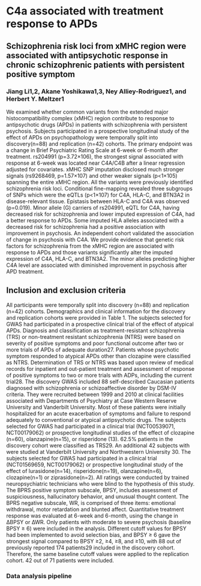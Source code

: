# C4a associated with treatment response to APDs
## Schizophrenia risk loci from xMHC region were associated with antipsychotic response in chronic schizophrenic patients with persistent positive symptom
### Jiang Li1,2, Akane Yoshikawa1,3, Ney Alliey-Rodriguez1, and Herbert Y. Meltzer1

We examined whether common variants from the extended major histocompatibility complex (xMHC) region contribute to response to antipsychotic drugs (APDs) in patients with schizophrenia with persistent psychosis. Subjects participated in a prospective longitudinal study of the effect of APDs on psychopathology were temporally split into discovery(n=88) and replication (n=42) cohorts. The primary endpoint was a change in Brief Psychiatric Rating Scale at 6-week or 6-month after treatment. rs204991 (p=3.72×106), the strongest signal associated with response at 6-week was located near C4A/C4B after a linear regression adjusted for covariates. xMHC SNP imputation disclosed much stronger signals (rs9268469, p=1.57×107) and other weaker signals (p<1×105) spanning the entire xMHC region. All the variants were previously identified schizophrenia risk loci. Conditional fine-mapping revealed three subgroups of SNPs which were the eQTLs (p<1×107) for C4A, HLA-C, and BTN3A2 in disease-relevant tissue. Epistasis between HLA-C and C4A was observed (p=0.019). Minor allele (G) carriers of rs204991, eQTL for C4A, having decreased risk for schizophrenia and lower imputed expression of C4A, had a better response to APDs. Some imputed HLA alleles associated with a decreased risk for schizophrenia had a positive association with improvement in psychosis. An independent cohort validated the association of change in psychosis with C4A. We provide evidence that genetic risk factors for schizophrenia from the xMHC region are associated with response to APDs and those variants significantly alter the imputed expression of C4A, HLA-C, and BTN3A2. The minor alleles predicting higher C4A level are associated with diminished improvement in psychosis after APD treatment.

## Inclusion and exclusion criteria
All participants were temporally split into discovery (n=88) and replication (n=42) cohorts. Demographics and clinical information for the discovery and replication cohorts were provided in Table 1. The subjects selected for GWAS had participated in a prospective clinical trial of the effect of atypical APDs. Diagnosis and classification as treatment-resistant schizophrenia (TRS) or non-treatment resistant schizophrenia (NTRS) were based on severity of positive symptoms and poor functional outcome after two or more trials of APDs of adequate duration27. Patients whose psychotic symptom responded to atypical APDs other than clozapine were classified as NTRS. Determination of TRS or NTRS was based upon review of medical records for inpatient and out-patient treatment and assessment of response of positive symptoms to two or more trials with ADPs, including the current trial28. 
The discovery GWAS included 88 self-described Caucasian patients diagnosed with schizophrenia or schizoaffective disorder by DSM-IV criteria. They were recruited between 1999 and 2010 at clinical facilities associated with Departments of Psychiatry at Case Western Reserve University and Vanderbilt University. Most of these patients were initially hospitalized for an acute exacerbation of symptoms and failure to respond adequately to conventional or atypical antipsychotic drugs. The subjects selected for GWAS had participated in a clinical trial (NCT00539071, NCT00179062) or prospective longitudinal studies of the effect of clozapine (n=60), olanzapine(n=15), or risperidone (13). 62.5% patients in the discovery cohort were classified as TRS29. An additional 42 subjects with were studied at Vanderbilt University and Northwestern University 30. The subjects selected for GWAS had participated in a clinical trial (NCT01569659, NCT00179062) or prospective longitudinal study of the effect of lurasidone(n=14), risperidone(n=19), olanzapine(n=6), clozapine(n=1) or ziprasidone(n=2). 
All ratings were conducted by trained neuropsychiatric technicians who were blind to the hypothesis of this study. The BPRS positive symptom subscale, BPSY, includes assessment of suspiciousness, hallucinatory behavior, and unusual thought content. The BPRS negative subscale, WR, is comprised of three items: emotional withdrawal, motor retardation and blunted affect. Quantitative treatment response was evaluated at 6-week and 6-month, using the change in ∆BPSY or ∆WR. Only patients with moderate to severe psychosis (baseline BPSY ≥ 6) were included in the analysis. Different cutoff values for BPSY had been implemented to avoid selection bias, and BPSY ≥ 6 gave the strongest signal compared to BPSY ≥2, ≥4, ≥8, and ≥10, with 88 out of previously reported 174 patients29 included in the discovery cohort. Therefore, the same baseline cutoff values were applied to the replication cohort. 42 out of 71 patients were included.

### Data analysis pipeline
